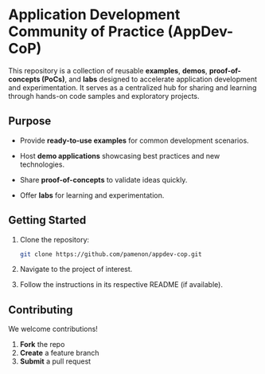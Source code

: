 # Application Development Community of Practice (AppDev-CoP)


This repository is a collection of reusable **examples**, **demos**, **proof-of-concepts (PoCs)**, and **labs** designed to accelerate application development and experimentation. It serves as a centralized hub for sharing and learning through hands-on code samples and exploratory projects.

## Purpose

- Provide **ready-to-use examples** for common development scenarios.

- Host **demo applications** showcasing best practices and new technologies.

- Share **proof-of-concepts** to validate ideas quickly.

- Offer **labs** for learning and experimentation.

## Getting Started

1. Clone the repository:
   ```bash
   git clone https://github.com/pamenon/appdev-cop.git
   ```

2. Navigate to the project of interest.

3. Follow the instructions in its respective README (if available).

## Contributing

We welcome contributions!

1. **Fork** the repo  
2. **Create** a feature branch  
3. **Submit** a pull request  


